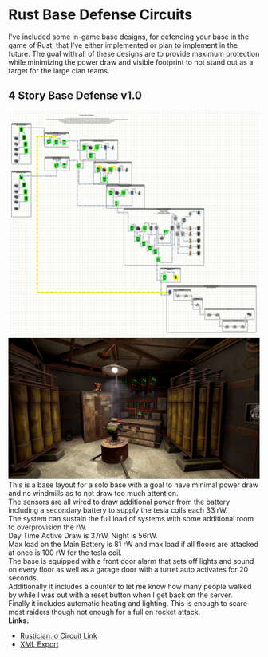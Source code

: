 # Rust Base Defense Circuits
I've included some in-game base designs, for defending your base in the game of Rust, that I've either implemented or plan to implement in the future.  The goal with all of these designs are to provide maximum protection while minimizing the power draw and visible footprint to not stand out as a target for the large clan teams.

## 4 Story Base Defense v1.0
![4StoryBaseDefesnev1.0](images/4StoryBaseDefensev1.0.png)
![4StoryBaseDefesnev1.0-SS1](images/4StoryBaseDefensev1.0-SS1.jpg)
This is a base layout for a solo base with a goal to have minimal power draw and no windmills as to not draw too much attention.</br>
The sensors are all wired to draw additional power from the battery including a secondary battery to supply the tesla coils each 33 rW.</br> 
The system can sustain the full load of systems with some additional room to overprovision the rW.</br>
Day Time Active Draw is 37rW, Night is 56rW.</br>
Max load on the Main Battery is 81 rW and max load if all floors are attacked at once is 100 rW for the tesla coil.</br>
The base is equipped with a front door alarm that sets off lights and sound on every floor as well as a garage door with a turret auto activates for 20 seconds.</br>
Additionally it includes a counter to let me know how many people walked by while I was out with a reset button when I get back on the server.</br>
Finally it includes automatic heating and lighting.  This is enough to scare most raiders though not enough for a full on rocket attack.</br>
<b>Links:</b>
* [Rustician.io Circuit Link](https://www.rustrician.io/?circuit=fd7c82fead5fe723aac485fc93aa125f)
* [XML Export](xml/4StoryBaseDefensev1.0.xml)